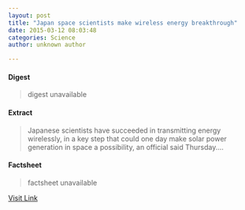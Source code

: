 ```yaml
---
layout: post
title: "Japan space scientists make wireless energy breakthrough"
date: 2015-03-12 08:03:48
categories: Science
author: unknown author

---
```



#### Digest
>digest unavailable

#### Extract
>Japanese scientists have succeeded in transmitting energy wirelessly, in a key step that could one day make solar power generation in space a possibility, an official said Thursday....

#### Factsheet
>factsheet unavailable

[Visit Link](http://phys.org/news345351820.html)



